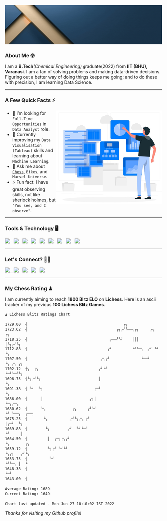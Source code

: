   <img src= "https://github.com/Laxman-Lakhan/Laxman-Lakhan/blob/master/Assets/Header.gif">

### About Me 🤓

I am a **B.Tech**_(Chemical Engineering)_ graduate(2022) from **IIT (BHU), Varanasi**. I am a fan of solving problems and making data-driven decisions. Figuring out a better way of doing things keeps me going; and to do these with precision, I am learning Data Science.

---

### A Few Quick Facts ⚡️
<img align="right" alt="Coding" width="340" src="https://github.com/Laxman-Lakhan/Laxman-Lakhan/blob/master/Assets/Data_Vector.jpg">   

- 🤝 I’m looking for `Full-Time Opportunities` in `Data Analyst` role.
- 📖 Currently improving my `Data Visualisation (Tableau)` skills and learning about `Machine Learning`.
- 💬 Ask me about [`Chess`](https://lichess.org/@/YourKingIsInDanger), `Bikes`, and `Marvel Universe`.
- ⚡️ Fun fact: I have great observing skills, not like sherlock holmes, but `"You see, and I observe"`.

---
### Tools & Technology 🖥

<img src="https://img.shields.io/badge/Python-white?logo=Python&logoColor=ColorName&style=ShieldStyle" /> &nbsp;
<img src="https://img.shields.io/badge/MySQL-white?logo=MySQL&logoColor=ColorName&style=ShieldStyle" /> &nbsp;
<img src="https://img.shields.io/badge/Tableau-white?logo=Tableau&logoColor=ColorName&style=ShieldStyle" /> &nbsp;
<img src="https://img.shields.io/badge/Advance Excel-white?logo=Microsoft+Excel&logoColor=196F3D&style=ShieldStyle" /> &nbsp;
<img src="https://img.shields.io/badge/Google Analytics-white?logo=Google+Analytics&logoColor=ColorName&style=ShieldStyle" /> &nbsp;
<img src="https://img.shields.io/badge/Jupyter-white?logo=Jupyter&logoColor=ColorName&style=ShieldStyle" /> &nbsp;
<img src="https://img.shields.io/badge/pandas-white?logo=Pandas&logoColor=000080&style=ShieldStyle" /> &nbsp;
<img src="https://img.shields.io/badge/numpy-white?logo=Numpy&logoColor=85C1E9&style=ShieldStyle" /> &nbsp;
<img src="https://img.shields.io/badge/scikit learn-white?logo=Scikit+Learn&logoColor=ColorName&style=ShieldStyle" /> &nbsp;



---

### Let's Connect? 🫳🏻

<a href="mailto:laxmansingh.lakhan@gmail.com"> <img src="https://img.icons8.com/fluent/48/000000/gmail.png" width="3.5%"/> &nbsp;
[<img src="https://img.icons8.com/color/48/000000/linkedin.png" width="3.5%"/>](https://www.linkedin.com/in/laxman-lakhan/)  &nbsp;
[<img src="https://img.icons8.com/fluent/48/000000/facebook-new.png" width="3.5%"/>](https://www.facebook.com/s.laxmanlakhan/)  &nbsp;
[<img src="https://img.icons8.com/fluent/48/000000/instagram-new.png" width="3.5%"/>](https://www.instagram.com/laxman.lakhan/)  &nbsp;
[<img src="https://img.icons8.com/color/48/000000/twitter.png" width="3.5%"/>](https://twitter.com/laxman__lakhan)  &nbsp;

 ---
  
### My Chess Rating ♟
  
I am currently aiming to reach **1800 Blitz ELO** on **Lichess**. Here is an ascii tracker of my previous **100 Lichess Blitz Games**.

  ```
  ♟︎ 𝙻𝚒𝚌𝚑𝚎𝚜𝚜 𝙱𝚕𝚒𝚝𝚣 𝚁𝚊𝚝𝚒𝚗𝚐𝚜 𝙲𝚑𝚊𝚛𝚝
  
 1729.00  ┤                                           ╭╮
 1723.62  ┤                                        ╭╮╭╯╰──╮╭╮     ╭╮  ╭╮
 1718.25  ┤                                     ╭──╯╰╯    │││     │╰╮╭╯╰╮
 1712.88  ┤                                    ╭╯         ╰╯╰─╮  ╭╯ ╰╯  ╰╮
 1707.50  ┤                                 ╭╮╭╯              ╰──╯       ╰╮ ╭╮ ╭╮
 1702.12  ┼╮  ╭╮                           ╭╯╰╯                           ╰─╯╰─╯╰╮
 1696.75  ┤╰╮╭╯╰╮                          │                                     ╰╮
 1691.38  ┤ ╰╯  ╰╮                       ╭─╯                                      ╰╮
 1686.00  ┤      │                     ╭╮│                                         ╰─╮╭─╮
 1680.62  ┤      ╰╮            ╭╮     ╭╯╰╯                                           ╰╯ ╰──╮  ╭──╮
 1675.25  ┤       ╰╮          ╭╯╰╮╭╮ ╭╯                                                    │╭─╯  ╰╮
 1669.88  ┤        ╰╮        ╭╯  ╰╯╰─╯                                                     ╰╯     │
 1664.50  ┤         │  ╭─╮╭╮╭╯                                                                    ╰╮       ╭╮
 1659.12  ┤         ╰╮╭╯ ╰╯╰╯                                                                      ╰╮╭╮   ╭╯╰╮
 1653.75  ┤          ╰╯                                                                             ╰╯╰─╮ │  ╰
 1648.38  ┤                                                                                             ╰─╯
 1643.00  ┤ 

Average Rating: 1689
Current Rating: 1649

Chart last updated - Mon Jun 27 10:10:02 IST 2022  
  ```
  
  
*Thanks for visiting my Github profile!*

